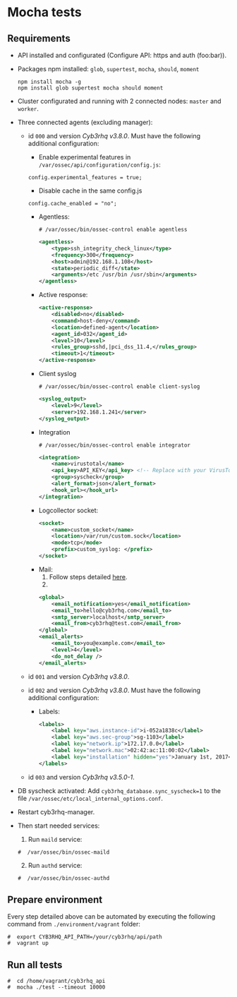 # Mocha tests

## Requirements

 * API installed and configurated (Configure API: https and auth (foo:bar)).
 * Packages npm installed: `glob`, `supertest`, `mocha`, `should`, `moment`

    ```
    npm install mocha -g
    npm install glob supertest mocha should moment
    ```

 * Cluster configurated and running with 2 connected nodes: `master` and `worker`.
 * Three connected agents (excluding manager):
    * id `000` and version _Cyb3rhq v3.8.0_. Must have the following additional configuration:
    	* Enable experimental features in `/var/ossec/api/configuration/config.js`:
	    ```
	    config.experimental_features = true;
	    ```
	    * Disable cache in the same config.js
	    ```
	    config.cache_enabled = "no";
	    ```
        * Agentless:
            ```shellsession
            # /var/ossec/bin/ossec-control enable agentless
            ```
            ```xml
            <agentless>
                <type>ssh_integrity_check_linux</type>
                <frequency>300</frequency>
                <host>admin@192.168.1.108</host>
                <state>periodic_diff</state>
                <arguments>/etc /usr/bin /usr/sbin</arguments>
            </agentless>
            ```
        * Active response:
            ```xml
            <active-response>
                <disabled>no</disabled>
                <command>host-deny</command>
                <location>defined-agent</location>
                <agent_id>032</agent_id>
                <level>10</level>
                <rules_group>sshd,|pci_dss_11.4,</rules_group>
                <timeout>1</timeout>
            </active-response>
            ```
        * Client syslog
            ```shellsession
            # /var/ossec/bin/ossec-control enable client-syslog
            ```
            ```xml
            <syslog_output>
                <level>9</level>
                <server>192.168.1.241</server>
            </syslog_output>
            ```
        * Integration
            ```shellsession
            # /var/ossec/bin/ossec-control enable integrator
            ```
            ```xml
            <integration>
                <name>virustotal</name>
                <api_key>API_KEY</api_key> <!-- Replace with your VirusTotal API key -->
                <group>syscheck</group>
                <alert_format>json</alert_format>
                <hook_url></hook_url>
			</integration>
            ```
        * Logcollector socket:
            ```xml
            <socket>
                <name>custom_socket</name>
                <location>/var/run/custom.sock</location>
                <mode>tcp</mode>
                <prefix>custom_syslog: </prefix>
            </socket>
            ```
        * Mail:
            1. Follow steps detailed [here](https://documentation.cyb3rhq.com/current/user-manual/manager/manual-email-report/smtp_authentication.html).
            2.
            ```xml
            <global>
                <email_notification>yes</email_notification>
                <email_to>hello@cyb3rhq.com</email_to>
                <smtp_server>localhost</smtp_server>
                <email_from>cyb3rhq@test.com</email_from>
            </global>
            <email_alerts>
                <email_to>you@example.com</email_to>
                <level>4</level>
                <do_not_delay />
            </email_alerts>
            ```



    * id `001` and version _Cyb3rhq v3.8.0_.
    * id `002` and version _Cyb3rhq v3.8.0_. Must have the following additional configuration:
        * Labels:
            ```xml
            <labels>
                <label key="aws.instance-id">i-052a1838c</label>
                <label key="aws.sec-group">sg-1103</label>
                <label key="network.ip">172.17.0.0</label>
                <label key="network.mac">02:42:ac:11:00:02</label>
                <label key="installation" hidden="yes">January 1st, 2017</label>
            </labels>
            ```
    * id `003` and version _Cyb3rhq v3.5.0-1_.

 * DB syscheck activated: Add `cyb3rhq_database.sync_syscheck=1` to the file `/var/ossec/etc/local_internal_options.conf`.
 * Restart cyb3rhq-manager.
 * Then start needed services:
    1. Run `maild` service:
    ```shellsession
    #  /var/ossec/bin/ossec-maild
    ```
    2. Run `authd` service:
    ```shellsession
    #  /var/ossec/bin/ossec-authd
    ```

## Prepare environment
Every step detailed above can be automated by executing the following command from `./environment/vagrant` folder:
```shellsession
#  export CYB3RHQ_API_PATH=/your/cyb3rhq/api/path
#  vagrant up
```

## Run all tests
```shellsession
#  cd /home/vagrant/cyb3rhq_api
#  mocha ./test --timeout 10000
```
